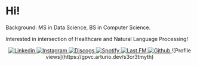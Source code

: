 # Hi!
<!--- I work at [Spectrum Health](https://www.spectrumhealth.org/) as a Research Data Scientist. --->

Background: MS in Data Science, BS in Computer Science.

Interested in intersection of Healthcare and Natural Language Processing!


<p align="center">
<!--     <a href="https://github.com/s3cr3tmyth">
        <img src="https://img.shields.io/badge/-Github-000?style=flat&amp;logo=Github&amp;logoColor=white" alt="Github">
    </a>  -->
    <a href="https://www.linkedin.com/in/omkarkulkarni/">
        <img src="https://img.shields.io/badge/-LinkedIn-0077b5?style=flat&amp;logo=Linkedin&amp;logoColor=white" alt="Linkedin">
    </a> 
    <a href="https://www.instagram.com/omkar_lawless/">
        <img src="https://img.shields.io/badge/-Instagram-e1306c?style=flat&amp;labelColor=e1306c&amp;logo=Instagram&amp;logoColor=white" alt="Instagram">
    </a> 
    <a href="https://www.discogs.com/user/s3cr3tmyth">
        <img src="https://img.shields.io/badge/-Discogs-333333?style=flat&amp;labelColor=333333&amp;logo=Discogs&amp;logoColor=white" alt="Discogs">
    </a> 
    <a href="https://open.spotify.com/user/s3cr3tmyth">
        <img src="https://img.shields.io/badge/-Spotify-1db954?style=flat&amp;labelColor=1db954&amp;logo=Spotify&amp;logoColor=white" alt="Spotify">
    </a>
    <a href="https://www.last.fm/user/s3cr3tmyth">
        <img src="https://img.shields.io/badge/-Last.FM-D51007?style=flat&amp;labelColor=D51007&amp;logo=Last.FM&amp;logoColor=white" alt="Last.FM">
    </a>
    <a href="https://twitter.com/omkar_lawless/">
        <img src="https://img.shields.io/badge/-Twitter-1da1f2?style=flat&amp;logo=Twitter&amp;logoColor=white" alt="Github">
    </a> 
    ![Profile views](https://gpvc.arturio.dev/s3cr3tmyth)
</p>
